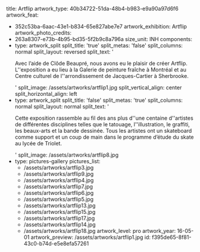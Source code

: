 title: Artflip
artwork_type: 40b34722-51da-48b4-b983-e9a90a97d6f6
artwork_feat:
  - 352c53ba-6aac-43e1-b834-65e827abe7e7
artwork_exhibition: Artflip
artwork_photo_credits:
  - 263a8307-e73b-4b95-bd35-5f2b9c8a796a
size_unit: INH
components:
  -
    type: artwork_split
    split_title: 'true'
    split_metas: 'false'
    split_columns: normal
    split_layout: reversed
    split_text: '<p>Avec l’aide de Clôde Beaupré, nous avons eu le plaisir de créer Artflip. L''exposition a eu lieu à la Galerie de peinture fraîche à Montréal et au Centre culturel de l''arrondissement de Jacques-Cartier à Sherbrooke.&nbsp;</p>'
    split_image: /assets/artworks/artflip1.jpg
    split_vertical_align: center
    split_horizontal_align: left
  -
    type: artwork_split
    split_title: 'false'
    split_metas: 'true'
    split_columns: normal
    split_layout: normal
    split_text: '<p>Cette exposition rassemble au fil des ans plus d''une centaine d''artistes de différentes disciplines telles que le tatouage, l''illustration, le graffiti, les beaux-arts et la bande dessinée. Tous les artistes ont un skateboard comme support et un coup de main dans le programme d’étude du skate au lycée de Triolet.</p>'
    split_image: /assets/artworks/artflip8.jpg
  -
    type: pictures-gallery
    pictures_list:
      - /assets/artworks/artflip3.jpg
      - /assets/artworks/artflip9.jpg
      - /assets/artworks/artflip4.jpg
      - /assets/artworks/artflip7.jpg
      - /assets/artworks/artflip6.jpg
      - /assets/artworks/artflip5.jpg
      - /assets/artworks/artflip13.jpg
      - /assets/artworks/artflip15.jpg
      - /assets/artworks/artflip17.jpg
      - /assets/artworks/artflip14.jpg
      - /assets/artworks/artflip18.jpg
artwork_level: pro
artwork_year: 16-05-01
artwork_preview: /assets/artworks/artflip1.jpg
id: f395de65-8f81-43c0-b74d-e5e8efa57261
